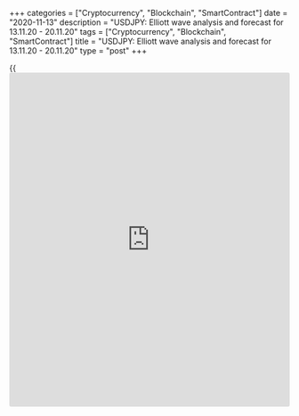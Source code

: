 +++
categories = ["Cryptocurrency", "Blockchain", "SmartContract"]
date = "2020-11-13"
description = "USDJPY: Elliott wave analysis and forecast for 13.11.20 - 20.11.20"
tags = ["Cryptocurrency", "Blockchain", "SmartContract"]
title = "USDJPY: Elliott wave analysis and forecast for 13.11.20 - 20.11.20"
type = "post"
+++

{{<iframe id="large-banner" src="https://www.bounty.group/#slide=13.0" width="100%" height="600" scrolling="no" style="border: 0px solid rgb(216, 221, 230); border-radius: 3px;">}}

2020-11-13

2020-11-13

USDJPY: Elliott wave analysis and forecast for 13.11.20 - 20.11.20Alex
Geuta

 **Main scenario:** consider long positions from corrections above the
level of 104.12 with a target of 106.39 – 107.36.

 **Alternative scenario:** breakout and consolidation below the level of
104.12 will allow the pair to continue declining to the levels of 103.15
– 102.50.

 **Analysis:** Daily time frame: presumably, a correction of larger
degree is completed in the form of wave (B), and wave (С) has started to
form, with the third wave 3 of (C) developing inside. H4 time frame: the
first wave of smaller degree i of 3 formed and an ascending correction
is developing in the form of wave ii of 3. On the H1 time frame,
apparently, wave (a) of ii has formed and correction is developing as
wave (b) of ii. If the presumption is correct, after correction, the
pair will continue to rise to the levels of 106.39 – 107.36. The level
of 104.12 is critical in this scenario as the breakout will enable the
pair to continue declining to the levels of 103.15 – 102.50.

* * *

* * *

* * *

P.S. Did you like my article? Share it in social networks: it will be
the best “thank you" :)

Ask me questions and comment below. I’ll be glad to answer your
questions and give necessary explanations.

 **Useful links:**

  * I recommend trying to trade with a reliable broker [here][1]. The system allows you to trade by yourself or copy successful traders from all across the globe.
  * Use my promo-code BLOG for getting deposit bonus 50% on LiteForex platform. Just enter this code in the appropriate field while [depositing][2] your trading account.
  * Telegram chat for traders: <t.me/liteforexengchat>. We are sharing the signals and trading experience
  * Telegram channel with high-quality analytics, Forex reviews, training articles, and other useful things for traders <t.me/liteforex>

## Price chart of USDJPY in real time mode

The content of this article reflects the author’s opinion and does not
necessarily reflect the official position of LiteForex. The material
published on this page is provided for informational purposes only and
should not be considered as the provision of investment advice for the
purposes of Directive 2004/39/EC.

Rate this article:

{{value}}

( {{count}} {{title}} )

   1. my.liteforex.com/?category=analysts-opinions&slug=usdjpy-elliott-wave-analysis-and-forecast-for-131120-201120&openPopup=%2Fregistration%2Fpopup&utm_source=blog&utm_medium=article&utm_campaign=bonus
   2. my.liteforex.com/deposit/?category=analysts-opinions&slug=usdjpy-elliott-wave-analysis-and-forecast-for-131120-201120&promo_code=BLOG&utm_source=blog&utm_medium=article&utm_campaign=bonus